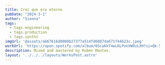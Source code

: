```yaml
---
title: Creí que era eterno
pubDate: "2024-3-1"
author: "Sienna"
tags:
  - tags.engineering
  - tags.production
  - tags.synths
imgUrl: '@assets/ab67616d0000b27377a514fd6087da671f44b23c.jpeg'
workUrl: 'https://open.spotify.com/album/0ScaKkT4wLKLPonVW0zLXH?si=Qk-5QYRwRFSNfFSmzG-YpA'
description: Mixed and mastered by Rubén Montes.
layout: '../../../layouts/WorksPost.astro'
---
```

